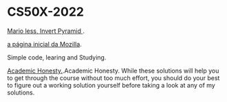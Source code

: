 # CS50X-2022

<a href="https://github.com/RolandGarcia/CS50X-2022/tree/main/Mario-less">Mario less, Invert Pyramid </a>.

<a href="https://www.mozilla.org/pt-BR/">a página inicial da Mozilla</a>.


Simple code, learing and Studying.

<a href="https://cs50.harvard.edu/x/2022/honesty/">Academic Honesty.</a>.Academic Honesty. While these solutions will help you to get through the course without too much effort, you should do your best to figure out a working solution yourself before taking a look at any of my solutions. 


